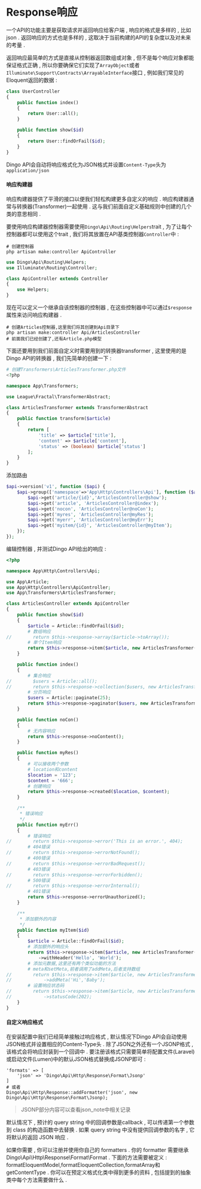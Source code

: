 # Response响应

一个API的功能主要是获取请求并返回响应给客户端 , 响应的格式是多样的 , 比如json . 返回响应的方式也是多样的 , 这取决于当前构建的API的复杂度以及对未来的考量 .

返回响应最简单的方式是直接从控制器返回数组或对象 , 但不是每个响应对象都能保证格式正确 , 所以你要确保它们实现了`ArrayObject`或者`Illuminate\Support\Contracts\ArrayableInterface`接口 , 例如我们常见的Eloquent返回的数据 :

```php
class UserController
{
    public function index()
    {
        return User::all();
    }

    public function show($id)
    {
        return User::findOrFail($id);
    }
}
```

Dingo API会自动将响应格式化为JSON格式并设置`Content-Type`头为`application/json`

#### **响应构建器**

响应构建器提供了平滑的接口以便我们轻松构建更多自定义的响应 . 响应构建器通常与转换器\(Transformer\)一起使用 . 这与我们前面自定义基础规则中创建的几个类的意思相同 .

要使用响应构建器控制器需要使用`Dingo\Api\Routing\Helpers`trait , 为了让每个控制器都可以使用这个trait , 我们将其放置在API基类控制器`Controller`中 :

```
# 创建控制器
php artisan make:controller ApiController
```

```php
use Dingo\Api\Routing\Helpers;
use Illuminate\Routing\Controller;

class ApiController extends Controller
{
    use Helpers;
}
```

现在可以定义一个继承自该控制器的控制器 , 在这些控制器中可以通过`$response`属性来访问响应构建器 .

```
# 创建Articles控制器,这里我们将其创建到Api目录下
php artisan make:controller Api/ArticlesController
# 前面我们已经创建了,还有Article.php模型
```

下面还要用到我们前面自定义时需要用到的转换器transformer , 这里使用的是Dingo API的转换器 , 我们先简单的创建一下 :

```php
# 创建Transformers\ArticlesTransformer.php文件
<?php

namespace App\Transformers;

use League\Fractal\TransformerAbstract;

class ArticlesTransformer extends TransformerAbstract
{
    public function transform($article)
    {
        return [
            'title' => $article['title'],
            'content' => $article['content'],
            'status' => (boolean) $article['status']
        ];
    }
}
```

添加路由

```php
$api->version('v1', function ($api) {
    $api->group(['namespace'=>'App\Http\Controllers\Api'], function ($api) {
        $api->get('article/{id}','ArticlesController@show');
        $api->get('article', 'ArticlesController@index');
        $api->get('nocon', 'ArticlesController@noCon');
        $api->get('myres', 'ArticlesController@myRes');
        $api->get('myerr', 'ArticlesController@myErr');
        $api->get('myitem/{id}', 'ArticlesController@myItem');
    });
});
```

编辑控制器 , 并测试Dingo API给出的响应 :

```php
<?php

namespace App\Http\Controllers\Api;

use App\Article;
use App\Http\Controllers\ApiController;
use App\Transformers\ArticlesTransformer;

class ArticlesController extends ApiController
{
    public function show($id)
    {
        $article = Article::findOrFail($id);
        # 数组响应
//        return $this->response->array($article->toArray());
        # 单个Item响应
        return $this->response->item($article, new ArticlesTransformer());
    }

    public function index()
    {
        # 集合响应
//        $users = Article::all();
//        return $this->response->collection($users, new ArticlesTransformer);
        # 分页响应
        $users = Article::paginate(25);
        return $this->response->paginator($users, new ArticlesTransformer());
    }

    public function noCon()
    {
        # 无内容响应
        return $this->response->noContent();
    }

    public function myRes()
    {
        # 可以接收两个参数
        # location和content
        $location = '123';
        $content = '666';
        # 创建响应
        return $this->response->created($location, $content);
    }

    /**
     * 错误响应
     */
    public function myErr()
    {
        # 错误响应
//        return $this->response->error('This is an error.', 404);
        # 404错误
//        return $this->response->errorNotFound();
        # 400错误
//        return $this->response->errorBadRequest();
        # 403错误
//        return $this->response->errorForbidden();
        # 500错误
//        return $this->response->errorInternal();
        # 401错误
        return $this->response->errorUnauthorized();
    }

    /**
     * 添加额外的内容
     */
    public function myItem($id)
    {
        $article = Article::findOrFail($id);
        # 添加额外的响应头
        return $this->response->item($article, new ArticlesTransformer())
            ->withHeader('Hello', 'World');
        # 添加元数据,这里还有两个类似功能的方法
        # meta和setMeta,前者调用了addMeta,后者支持数组
//        return $this->response->item($article, new ArticlesTransformer())
//            ->addMeta('Hi','Baby');
        # 设置响应状态码
//        return $this->response->item($article, new ArticlesTransformer())
//            ->statusCode(202);
    }
}
```

#### 自定义响应格式

在安装配置中我们已经简单接触过响应格式 , 默认情况下Dingo API会自动使用JSON格式并设置相应的Content-Type头 . 除了JSON之外还有一个JSONP格式 ,该格式会将响应封装到一个回调中 . 要注册该格式只需要简单将配置文件\(Laravel\)或启动文件\(Lumen\)中的默认JSON格式替换成JSONP即可 :

```
'formats' => [
    'json' => 'Dingo\Api\Http\Response\Format\Jsonp'
]
# 或者
Dingo\Api\Http\Response::addFormatter('json', new Dingo\Api\Http\Response\Format\Jsonp);
```

> JSONP部分内容可以查看json\_note中相关记录

默认情况下 , 预计的 query string 中的回调参数是callback , 可以传递第一个参数到 class 的构造函数中去替换 . 如果 query string 中没有提供回调参数的名字 , 它将默认的返回 JSON 响应 .

如果你需要 , 你可以注册并使用你自己的 formatters . 你的 formatter 需要继承Dingo\Api\Http\Response\Format\Format . 下面的方法需要被定义 : formatEloquentModel,formatEloquentCollection,formatArray和getContentType . 你可以在预定义格式化类中得到更多的资料 , 包括提到的抽象类中每个方法需要做什么 . 

